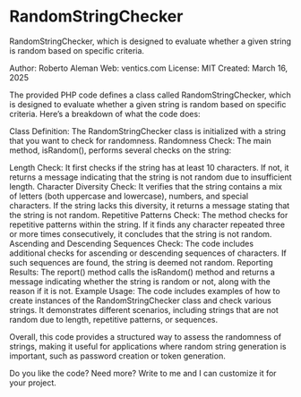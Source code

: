 # RandomStringChecker
RandomStringChecker, which is designed to evaluate whether a given string is random based on specific criteria.

Author: Roberto Aleman
Web: ventics.com
License: MIT
Created: March 16, 2025

The provided PHP code defines a class called RandomStringChecker, which is designed to evaluate whether a given string is random based on specific criteria. Here’s a breakdown of what the code does:

Class Definition: The RandomStringChecker class is initialized with a string that you want to check for randomness.
Randomness Check: The main method, isRandom(), performs several checks on the string:

Length Check: It first checks if the string has at least 10 characters. If not, it returns a message indicating that the string is not random due to insufficient length.
Character Diversity Check: It verifies that the string contains a mix of letters (both uppercase and lowercase), numbers, and special characters. If the string lacks this diversity, it returns a message stating that the string is not random.
Repetitive Patterns Check: The method checks for repetitive patterns within the string. If it finds any character repeated three or more times consecutively, it concludes that the string is not random.
Ascending and Descending Sequences Check: The code includes additional checks for ascending or descending sequences of characters. If such sequences are found, the string is deemed not random.
Reporting Results: The report() method calls the isRandom() method and returns a message indicating whether the string is random or not, along with the reason if it is not.
Example Usage: The code includes examples of how to create instances of the RandomStringChecker class and check various strings. It demonstrates different scenarios, including strings that are not random due to length, repetitive patterns, or sequences.

Overall, this code provides a structured way to assess the randomness of strings, making it useful for applications where random string generation is important, such as password creation or token generation.

Do you like the code?
Need more? Write to me and I can customize it for your project.

